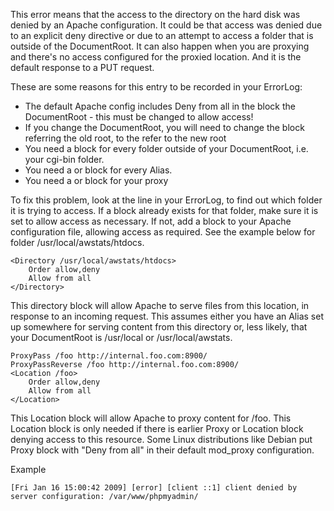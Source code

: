 <!-- TITLE: Apache Client Denied By Server Configuration -->
<!-- SUBTITLE: A quick summary of Apache Client Denied By Server Configuration -->

This error means that the access to the directory on the hard disk was denied by an Apache configuration. It could be that access was denied due to an explicit deny directive or due to an attempt to access a folder that is outside of the DocumentRoot. It can also happen when you are proxying and there's no access configured for the proxied location. And it is the default response to a PUT request. 

These are some reasons for this entry to be recorded in your ErrorLog: 

* The default Apache config includes Deny from all in the block the DocumentRoot - this must be changed to allow access! 
* If you change the DocumentRoot, you will need to change the block referring the old root, to the refer to the new root 
* You need a block for every folder outside of your DocumentRoot, i.e. your cgi-bin folder. 
* You need a or block for every Alias. 
* You need a or block for your proxy 


To fix this problem, look at the line in your ErrorLog, to find out which folder it is trying to access. 
If a block already exists for that folder, make sure it is set to allow access as necessary. If not, add a block to your Apache configuration file, allowing access as required. See the example below for folder /usr/local/awstats/htdocs. 


```apache_conf
<Directory /usr/local/awstats/htdocs>
    Order allow,deny
    Allow from all
</Directory>
```

This directory block will allow Apache to serve files from this location, in response to an incoming request. This assumes either you have an Alias set up somewhere for serving content from this directory or, less likely, that your DocumentRoot is /usr/local or /usr/local/awstats. 


```apache_conf
ProxyPass /foo http://internal.foo.com:8900/
ProxyPassReverse /foo http://internal.foo.com:8900/
<Location /foo>
    Order allow,deny
    Allow from all
</Location>
```

This Location block will allow Apache to proxy content for /foo. This Location block is only needed if there is earlier Proxy or Location block denying access to this resource. Some Linux distributions like Debian put Proxy block with "Deny from all" in their default mod_proxy configuration. 

Example


```text
[Fri Jan 16 15:00:42 2009] [error] [client ::1] client denied by server configuration: /var/www/phpmyadmin/
```


